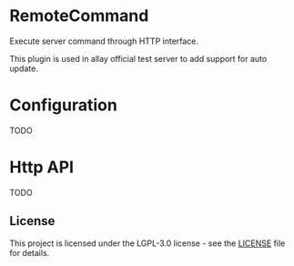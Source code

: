 # RemoteCommand

Execute server command through HTTP interface.

This plugin is used in allay official test server to add support for auto update.

# Configuration

TODO

# Http API

TODO

## License

This project is licensed under the LGPL-3.0 license - see the [LICENSE](LICENSE) file for details.